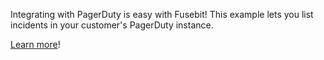 Integrating with PagerDuty is easy with Fusebit! This example lets you list incidents in your customer's PagerDuty instance.

[Learn more](https://developer.fusebit.io/docs/pagerduty)!
